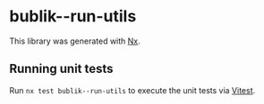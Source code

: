 [SPDX-License-Identifier: Apache-2.0]::
[SPDX-FileCopyrightText: 2021-2023 OKTET Labs Ltd.]::

# bublik--run-utils

This library was generated with [Nx](https://nx.dev).

## Running unit tests

Run `nx test bublik--run-utils` to execute the unit tests via [Vitest](https://vitest.dev/).
